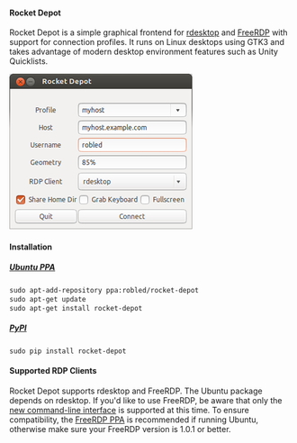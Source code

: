 #### Rocket Depot
Rocket Depot is a simple graphical frontend for [rdesktop](http://www.rdesktop.org/) and [FreeRDP](http://www.freerdp.com/) with
support for connection profiles.  It runs on Linux desktops using GTK3 and
takes advantage of modern desktop environment features such as Unity
Quicklists.

![screenshot.png](screenshot.png "Screenshot")

#### Installation

##### [Ubuntu PPA](https://launchpad.net/~robled/+archive/rocket-depot)
    sudo apt-add-repository ppa:robled/rocket-depot
    sudo apt-get update
    sudo apt-get install rocket-depot

##### [PyPI](https://pypi.python.org/pypi/rocket-depot)
    sudo pip install rocket-depot
    
#### Supported RDP Clients
Rocket Depot supports rdesktop and FreeRDP.  The Ubuntu package depends on rdesktop.  If you'd like to use FreeRDP, be aware that only the [new command-line interface](https://github.com/FreeRDP/FreeRDP/wiki/CommandLineInterface) is supported at this time.  To ensure compatibility, the [FreeRDP PPA](https://launchpad.net/~freerdp-team/+archive/freerdp) is recommended if running Ubuntu, otherwise make sure your FreeRDP version is 1.0.1 or better.  
